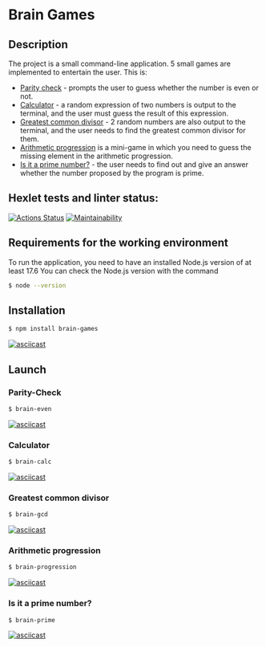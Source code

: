 # Brain Games

## Description
The project is a small command-line application. 5 small games are implemented to entertain the user. This is:
* [Parity check](#parity-check) - prompts the user to guess whether the number is even or not.
* [Calculator](#calculator) - a random expression of two numbers is output to the terminal, and the user must guess the result of this expression.
* [Greatest common divisor](#greatest-common-divisor) - 2 random numbers are also output to the terminal, and the user needs to find the greatest common divisor for them.
* [Arithmetic progression](#arithmetic-progression) is a mini-game in which you need to guess the missing element in the arithmetic progression.
* [Is it a prime number?](#is-it-a-prime-number) - the user needs to find out and give an answer whether the number proposed by the program is prime.


## Hexlet tests and linter status:
[![Actions Status](https://github.com/Ushqo/frontend-project-44/workflows/hexlet-check/badge.svg)](https://github.com/Ushqo/frontend-project-44/actions)
[![Maintainability](https://api.codeclimate.com/v1/badges/39883ad115954a7af4ac/maintainability)](https://codeclimate.com/github/Ushqo/frontend-project-44/maintainability)

## Requirements for the working environment
To run the application, you need to have an installed Node.js version of at least 17.6
You can check the Node.js version with the command

```sh
$ node --version
```

## Installation

```sh
$ npm install brain-games
```

[![asciicast](https://asciinema.org/a/trBX1N2orM4oKqF7KVUUyvqol.svg)](https://asciinema.org/a/trBX1N2orM4oKqF7KVUUyvqol)

## Launch

### Parity-Check

```sh
$ brain-even
```

[![asciicast](https://asciinema.org/a/LFYmAuuDMQYDwmoMaZVYPDD2P.svg)](https://asciinema.org/a/LFYmAuuDMQYDwmoMaZVYPDD2P)

### Calculator

```sh
$ brain-calc
```

[![asciicast](https://asciinema.org/a/K55UxcTHoywXyFJiDcxgx4Y5W.svg)](https://asciinema.org/a/K55UxcTHoywXyFJiDcxgx4Y5W)

### Greatest common divisor

```sh
$ brain-gcd
```

[![asciicast](https://asciinema.org/a/2iNatcRSiaGxxXlwsgoWJQTCS.svg)](https://asciinema.org/a/2iNatcRSiaGxxXlwsgoWJQTCS)

### Arithmetic progression

```sh
$ brain-progression
```

[![asciicast](https://asciinema.org/a/dwhtevThtFgLunN3hckhWbwyy.svg)](https://asciinema.org/a/dwhtevThtFgLunN3hckhWbwyy)

### Is it a prime number?

```sh
$ brain-prime
```

[![asciicast](https://asciinema.org/a/k0ZbSFQdfq5xb7gJQPDajgORO.svg)](https://asciinema.org/a/k0ZbSFQdfq5xb7gJQPDajgORO)